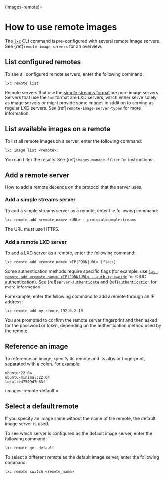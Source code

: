 (images-remote)=
# How to use remote images

The [`lxc`](lxc.md) CLI command is pre-configured with several remote image servers.
See {ref}`remote-image-servers` for an overview.

## List configured remotes

<!-- Include start list remotes -->
To see all configured remote servers, enter the following command:

    lxc remote list

Remote servers that use the [simple streams format](https://git.launchpad.net/simplestreams/tree/) are pure image servers.
Servers that use the `lxd` format are LXD servers, which either serve solely as image servers or might provide some images in addition to serving as regular LXD servers.
See {ref}`remote-image-server-types` for more information.
<!-- Include end list remotes -->

## List available images on a remote

To list all remote images on a server, enter the following command:

    lxc image list <remote>:

You can filter the results.
See {ref}`images-manage-filter` for instructions.

## Add a remote server

How to add a remote depends on the protocol that the server uses.

### Add a simple streams server

To add a simple streams server as a remote, enter the following command:

    lxc remote add <remote_name> <URL> --protocol=simplestreams

The URL must use HTTPS.

### Add a remote LXD server

<!-- Include start add remotes -->
To add a LXD server as a remote, enter the following command:

    lxc remote add <remote_name> <IP|FQDN|URL> [flags]

Some authentication methods require specific flags (for example, use [`lxc remote add <remote_name> <IP|FQDN|URL> --auth-type=oidc`](lxc_remote_add.md) for OIDC authentication).
See {ref}`server-authenticate` and {ref}`authentication` for more information.

For example, enter the following command to add a remote through an IP address:

    lxc remote add my-remote 192.0.2.10

You are prompted to confirm the remote server fingerprint and then asked for the password or token, depending on the authentication method used by the remote.
<!-- Include end add remotes -->

## Reference an image

To reference an image, specify its remote and its alias or fingerprint, separated with a colon.
For example:

    ubuntu:22.04
    ubuntu-minimal:22.04
    local:ed7509d7e83f

(images-remote-default)=
## Select a default remote

If you specify an image name without the name of the remote, the default image server is used.

To see which server is configured as the default image server, enter the following command:

    lxc remote get-default

To select a different remote as the default image server, enter the following command:

    lxc remote switch <remote_name>
